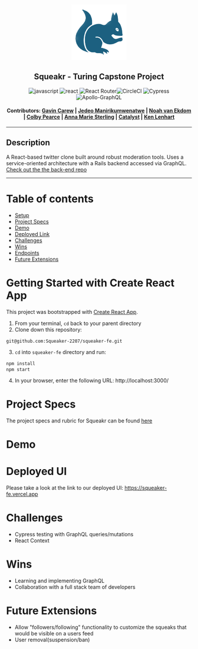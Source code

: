 <div align="center"><img src="src/images/SqueakerIcon.png" style="width: 150px;"> 

## Squeakr - Turing Capstone Project 

![javascript](https://img.shields.io/badge/JavaScript-F7DF1E?style=for-the-badge&logo=javascript&logoColor=black) ![react](https://img.shields.io/badge/React-20232A?style=for-the-badge&logo=react&logoColor=61DAFB) ![React Router](https://img.shields.io/badge/React_Router-CA4245?style=for-the-badge&logo=react-router&logoColor=white)![CircleCI](https://img.shields.io/badge/circleci-343434?style=for-the-badge&logo=circleci&logoColor=white) ![Cypress](https://img.shields.io/badge/-cypress-%23E5E5E5?style=for-the-badge&logo=cypress&logoColor=058a5e) ![Apollo-GraphQL](https://img.shields.io/badge/-ApolloGraphQL-311C87?style=for-the-badge&logo=apollo-graphql)

#### Contributors: [Gavin Carew](https://github.com/gjcarew) | [Jedeo Manirikumwenatwe](https://github.com/Jedeo) | [Noah van Ekdom](https://github.com/noahvanekdom) | [Colby Pearce](https://github.com/Crpearce) | [Anna Marie Sterling](https://github.com/AMSterling) | [Catalyst](https://github.com/Catalyst4Change) | [Ken Lenhart](https://github.com/Penitent0)
</div>

--- 
## Description
A React-based twitter clone built around robust moderation tools. Uses a service-oriented architecture with a Rails backend accessed via GraphQL.
[Check out the the back-end repo](https://github.com/Squeaker-2207/squeaker-be)

---
# <a name="contents"></a> Table of contents
- [Setup](#setup)
- [Project Specs](#specs)
- [Demo](#demo)
- [Deployed Link](#deployment)
- [Challenges](#challenges)
- [Wins](#wins)
- [Endpoints](#endpoints)
- [Future Extensions](#future)

# <a name="setup"></a>Getting Started with Create React App
This project was bootstrapped with [Create React App](https://github.com/facebook/create-react-app).
1. From your terminal, `cd` back to your parent directory
2. Clone down this repository:
  ```
git@github.com:Squeaker-2207/squeaker-fe.git

  ```
3. `cd` into `squeaker-fe` directory and run:
  ```
  npm install
  npm start
  ```
4. In your browser, enter the following URL: http://localhost:3000/

# <a name="specs"></a>Project Specs
The project specs and rubric for Squeakr can be found [here](https://mod4.turing.edu/projects/capstone/)

# <a name="demo"></a>Demo

# <a name="deployment"></a>Deployed UI
Please take a look at the link to our deployed UI: https://squeaker-fe.vercel.app

# <a name="challenges"></a>Challenges
- Cypress testing with GraphQL queries/mutations
- React Context

# <a name="wins"></a>Wins
- Learning and implementing GraphQL
- Collaboration with a full stack team of developers

# <a name="future"></a>Future Extensions
- Allow "followers/following" functionality to customize the squeaks that would be visible on a users feed
- User removal(suspension/ban)